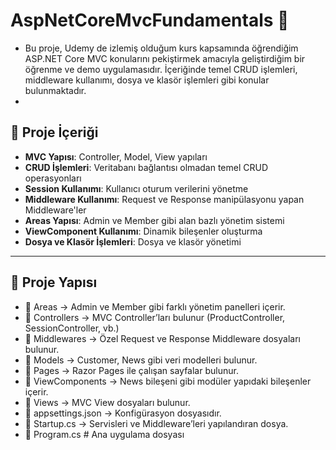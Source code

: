 # AspNetCoreMvcFundamentals 🚀  
- Bu proje, Udemy de izlemiş olduğum kurs kapsamında öğrendiğim ASP.NET Core MVC konularını pekiştirmek amacıyla geliştirdiğim bir öğrenme ve demo uygulamasıdır. İçeriğinde temel CRUD işlemleri, middleware kullanımı, dosya ve klasör işlemleri gibi konular bulunmaktadır.
- 
## 📌 Proje İçeriği  
- **MVC Yapısı**: Controller, Model, View yapıları 
- **CRUD İşlemleri**: Veritabanı bağlantısı olmadan temel CRUD operasyonları
- **Session Kullanımı**:  Kullanıcı oturum verilerini yönetme  
- **Middleware Kullanımı**: Request ve Response manipülasyonu yapan Middleware'ler
- **Areas Yapısı**: Admin ve Member gibi alan bazlı yönetim sistemi
- **ViewComponent Kullanımı**: Dinamik bileşenler oluşturma
- **Dosya ve Klasör İşlemleri**: Dosya ve klasör yönetimi  

---

## 📁 Proje Yapısı

- 📂 Areas → Admin ve Member gibi farklı yönetim panelleri içerir.
- 📂 Controllers → MVC Controller’ları bulunur (ProductController, SessionController, vb.)
- 📂 Middlewares → Özel Request ve Response Middleware dosyaları bulunur.
- 📂 Models → Customer, News gibi veri modelleri bulunur.
- 📂 Pages → Razor Pages ile çalışan sayfalar bulunur.
- 📂 ViewComponents → News bileşeni gibi modüler yapıdaki bileşenler içerir.
- 📂 Views → MVC View dosyaları bulunur.
- 📄 appsettings.json → Konfigürasyon dosyasıdır.
- 📄 Startup.cs → Servisleri ve Middleware’leri yapılandıran dosya.
- 📄 Program.cs # Ana uygulama dosyası

